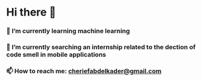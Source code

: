 # Hi there 👋

### 🌱 I’m currently learning machine learning
### 🔭 I’m currently searching an internship related to the dection of code smell in mobile applications
### 📫 How to reach me: cheriefabdelkader@gmail.com

<!--
**CHERIEF-Dz/CHERIEF-Dz** is a ✨ _special_ ✨ repository because its `README.md` (this file) appears on your GitHub profile.

Here are some ideas to get you started:

- 🔭 I’m currently working on ...
- 🌱 I’m currently learning ...
- 👯 I’m looking to collaborate on ...
- 🤔 I’m looking for help with ...
- 💬 Ask me about ...
- 😄 Pronouns: ...
- ⚡ Fun fact: ...
-->
